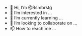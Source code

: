 - 👋 Hi, I’m @Rsmbrstg
- 👀 I’m interested in ...
- 🌱 I’m currently learning ...
- 💞️ I’m looking to collaborate on ...
- 📫 How to reach me ...

<!---
Rsmbrstg/Rsmbrstg is a ✨ special ✨ repository because its `README.md` (this file) appears on your GitHub profile.
You can click the Preview link to take a look at your changes.
--->
